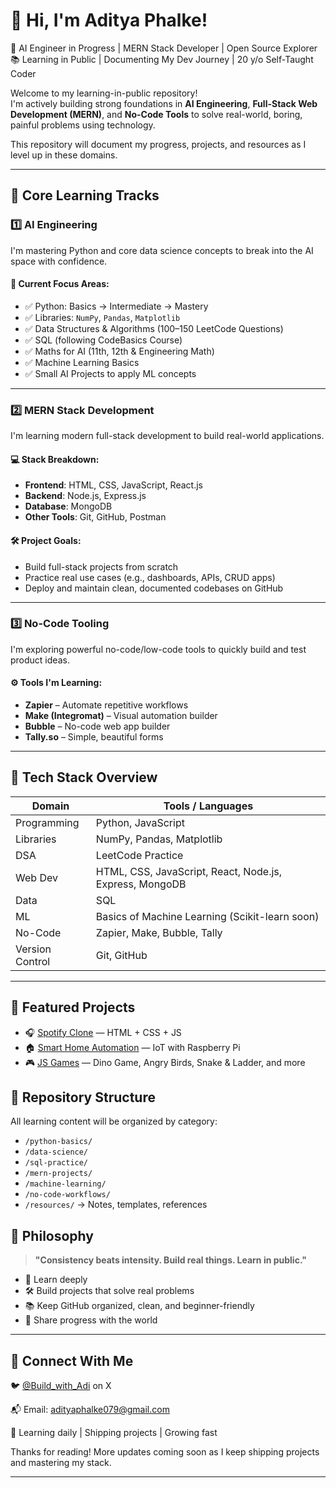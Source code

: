 # 👋 Hi, I'm Aditya Phalke!

🔧 AI Engineer in Progress | MERN Stack Developer | Open Source Explorer  
📚 Learning in Public | Documenting My Dev Journey | 20 y/o Self-Taught Coder

Welcome to my learning-in-public repository!  
I'm actively building strong foundations in **AI Engineering**, **Full-Stack Web Development (MERN)**, and **No-Code Tools** to solve real-world, boring, painful problems using technology.

This repository will document my progress, projects, and resources as I level up in these domains.

---

## 🎯 Core Learning Tracks

### 1️⃣ AI Engineering

I'm mastering Python and core data science concepts to break into the AI space with confidence.

#### 🧠 Current Focus Areas:
- ✅ Python: Basics → Intermediate → Mastery
- ✅ Libraries: `NumPy`, `Pandas`, `Matplotlib`
- ✅ Data Structures & Algorithms (100–150 LeetCode Questions)
- ✅ SQL (following CodeBasics Course)
- ✅ Maths for AI (11th, 12th & Engineering Math)
- ✅ Machine Learning Basics
- ✅ Small AI Projects to apply ML concepts

---

### 2️⃣ MERN Stack Development

I'm learning modern full-stack development to build real-world applications.

#### 💻 Stack Breakdown:
- **Frontend**: HTML, CSS, JavaScript, React.js
- **Backend**: Node.js, Express.js
- **Database**: MongoDB
- **Other Tools**: Git, GitHub, Postman

#### 🛠 Project Goals:
- Build full-stack projects from scratch
- Practice real use cases (e.g., dashboards, APIs, CRUD apps)
- Deploy and maintain clean, documented codebases on GitHub

---

### 3️⃣ No-Code Tooling

I'm exploring powerful no-code/low-code tools to quickly build and test product ideas.

#### ⚙️ Tools I'm Learning:
- **Zapier** – Automate repetitive workflows
- **Make (Integromat)** – Visual automation builder
- **Bubble** – No-code web app builder
- **Tally.so** – Simple, beautiful forms

---

## 🧰 Tech Stack Overview

| Domain | Tools / Languages |
|--------|-------------------|
| Programming | Python, JavaScript |
| Libraries | NumPy, Pandas, Matplotlib |
| DSA | LeetCode Practice |
| Web Dev | HTML, CSS, JavaScript, React, Node.js, Express, MongoDB |
| Data | SQL |
| ML | Basics of Machine Learning (Scikit-learn soon) |
| No-Code | Zapier, Make, Bubble, Tally |
| Version Control | Git, GitHub |

---

## 📌 Featured Projects

- 🎧 [Spotify Clone](https://github.com/BuildWithAdi25/spotify-clone) — HTML + CSS + JS
- 🏠 [Smart Home Automation](https://github.com/BuildWithAdi25/smart-home) — IoT with Raspberry Pi
- 🎮 [JS Games](https://github.com/BuildWithAdi25) — Dino Game, Angry Birds, Snake & Ladder, and more

## 📁 Repository Structure

All learning content will be organized by category:

- `/python-basics/`
- `/data-science/`
- `/sql-practice/`
- `/mern-projects/`
- `/machine-learning/`
- `/no-code-workflows/`
- `/resources/` → Notes, templates, references

## 📌 Philosophy

> **"Consistency beats intensity. Build real things. Learn in public."**

- 🧠 Learn deeply
- 🛠 Build projects that solve real problems
- 📚 Keep GitHub organized, clean, and beginner-friendly
- 📢 Share progress with the world

---


## 🤝 Connect With Me

🐦 [@Build_with_Adi](https://twitter.com/Build_with_Adi) on X  

📬 Email: adityaphalke079@gmail.com

🧠 Learning daily | Shipping projects | Growing fast

Thanks for reading! More updates coming soon as I keep shipping projects and mastering my stack.


---

